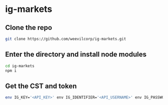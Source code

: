 # ig-markets

## Clone the repo
```bash
git clone https://github.com/weevilcorp/ig-markets.git
```
## Enter the directory and install node modules
```bash
cd ig-markets
npm i
```
## Get the CST and token
```bash
env IG_KEY='<API_KEY>' env IG_IDENTIFIER='<API_USERNAME>' env IG_PASSWORD='<API_PASSWORD>' node get-tokens.js
```
